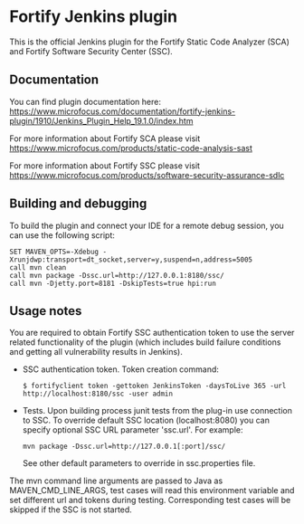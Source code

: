 # Fortify Jenkins plugin

This is the official Jenkins plugin for the Fortify Static Code Analyzer (SCA) and Fortify Software Security Center (SSC).

## Documentation

You can find plugin documentation here: https://www.microfocus.com/documentation/fortify-jenkins-plugin/1910/Jenkins_Plugin_Help_19.1.0/index.htm

For more information about Fortify SCA please visit https://www.microfocus.com/products/static-code-analysis-sast

For more information about Fortify SSC please visit https://www.microfocus.com/products/software-security-assurance-sdlc

## Building and debugging

To build the plugin and connect your IDE for a remote debug session, you can use the following script:
```
SET MAVEN_OPTS=-Xdebug -Xrunjdwp:transport=dt_socket,server=y,suspend=n,address=5005
call mvn clean
call mvn package -Dssc.url=http://127.0.0.1:8180/ssc/
call mvn -Djetty.port=8181 -DskipTests=true hpi:run
```

## Usage notes

You are required to obtain Fortify SSC authentication token to use the server related functionality of the plugin (which includes build failure conditions and getting all vulnerability results in Jenkins).

* SSC authentication token. Token creation command:
  ```
  $ fortifyclient token -gettoken JenkinsToken -daysToLive 365 -url http://localhost:8180/ssc -user admin
  ```
* Tests. Upon building process junit tests from the plug-in use connection to SSC. 
  To override default SSC location (localhost:8080) you can specify optional SSC URL parameter 'ssc.url'.
  For example:
  ```
  mvn package -Dssc.url=http://127.0.0.1[:port]/ssc/
  ```
  See other default parameters to override in ssc.properties file.

The mvn command line arguments are passed to Java as MAVEN_CMD_LINE_ARGS, test cases will read this environment variable and set different url and tokens during testing. Corresponding test cases will be skipped if the SSC is not started.

